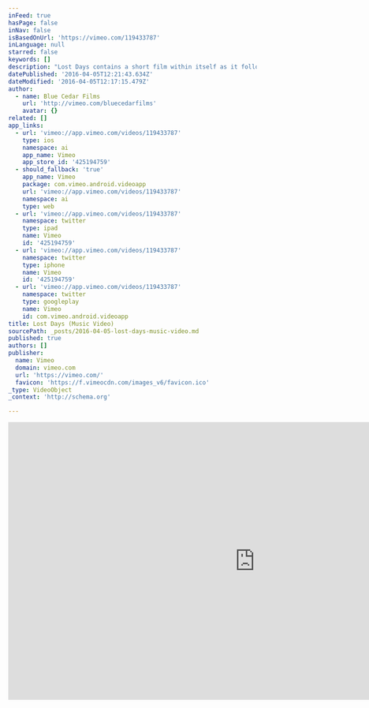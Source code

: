 ```yaml
---
inFeed: true
hasPage: false
inNav: false
isBasedOnUrl: 'https://vimeo.com/119433787'
inLanguage: null
starred: false
keywords: []
description: "Lost Days contains a short film within itself as it follows the relationship between an alcoholic and his family, an original song created by up and coming artist Henry Maybury. The song itself falls under the genre of pop/rock. The lyrics reflect the artist's own experiences as alcoholic abuse overcame his brother."
datePublished: '2016-04-05T12:21:43.634Z'
dateModified: '2016-04-05T12:17:15.479Z'
author:
  - name: Blue Cedar Films
    url: 'http://vimeo.com/bluecedarfilms'
    avatar: {}
related: []
app_links:
  - url: 'vimeo://app.vimeo.com/videos/119433787'
    type: ios
    namespace: ai
    app_name: Vimeo
    app_store_id: '425194759'
  - should_fallback: 'true'
    app_name: Vimeo
    package: com.vimeo.android.videoapp
    url: 'vimeo://app.vimeo.com/videos/119433787'
    namespace: ai
    type: web
  - url: 'vimeo://app.vimeo.com/videos/119433787'
    namespace: twitter
    type: ipad
    name: Vimeo
    id: '425194759'
  - url: 'vimeo://app.vimeo.com/videos/119433787'
    namespace: twitter
    type: iphone
    name: Vimeo
    id: '425194759'
  - url: 'vimeo://app.vimeo.com/videos/119433787'
    namespace: twitter
    type: googleplay
    name: Vimeo
    id: com.vimeo.android.videoapp
title: Lost Days (Music Video)
sourcePath: _posts/2016-04-05-lost-days-music-video.md
published: true
authors: []
publisher:
  name: Vimeo
  domain: vimeo.com
  url: 'https://vimeo.com/'
  favicon: 'https://f.vimeocdn.com/images_v6/favicon.ico'
_type: VideoObject
_context: 'http://schema.org'

---
```

<iframe src="https://cdn.embedly.com/widgets/media.html?src=https%3A%2F%2Fplayer.vimeo.com%2Fvideo%2F119433787&amp;url=https%3A%2F%2Fvimeo.com%2F119433787&amp;image=http%3A%2F%2Fi.vimeocdn.com%2Fvideo%2F506698192_1280.jpg&amp;key=b7d04c9b404c499eba89ee7072e1c4f7&amp;type=text%2Fhtml&amp;schema=vimeo" width="1000" height="563" scrolling="no" frameborder="0" allowfullscreen="allowfullscreen" style=""></iframe>